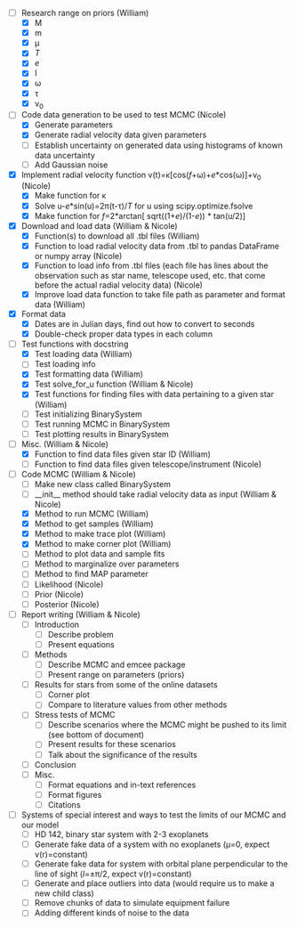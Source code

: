 - [ ] Research range on priors (William)
  - [X] M
  - [X] m
  - [X] &mu;
  - [X] _T_
  - [X] _e_
  - [X] I
  - [X] &omega;
  - [X] &tau;
  - [X] v<sub>0</sub> 
- [ ] Code data generation to be used to test MCMC (Nicole)
  - [X] Generate parameters
  - [X] Generate radial velocity data given parameters
  - [ ] Establish uncertainty on generated data using histograms of known data uncertainty
  - [ ] Add Gaussian noise
- [X] Implement radial velocity function v(t)=&kappa;[cos(_f_+&omega;)+_e_*cos(&omega;)]+v<sub>0</sub> (Nicole)
  - [X] Make function for &kappa;
  - [X] Solve u-_e_*sin(u)=2&pi;(t-&tau;)/_T_ for u using scipy.optimize.fsolve
  - [X] Make function for _f_=2*arctan[ sqrt((1+_e_)/(1-_e_)) * tan(u/2)]
- [X] Download and load data (William & Nicole)
  - [X] Function(s) to download all .tbl files (William)
  - [X] Function to load radial velocity data from .tbl to pandas DataFrame or numpy array (Nicole)
  - [X] Function to load info from .tbl files (each file has lines about the observation such as star name, telescope used, etc. that come before the actual radial velocity data) (Nicole)
  - [X] Improve load data function to take file path as parameter and format data (William)
- [X] Format data
  - [X] Dates are in Julian days, find out how to convert to seconds
  - [X] Double-check proper data types in each column  
- [ ] Test functions with docstring 
  - [X] Test loading data (William)
  - [ ] Test loading info
  - [X] Test formatting data (William)
  - [X] Test solve_for_u function (William & Nicole)
  - [X] Test functions for finding files with data pertaining to a given star (William)
  - [ ] Test initializing BinarySystem
  - [ ] Test running MCMC in BinarySystem
  - [ ] Test plotting results in BinarySystem
- [ ] Misc. (William & Nicole)
  - [X] Function to find data files given star ID (William)
  - [ ] Function to find data files given telescope/instrument (Nicole)
- [ ] Code MCMC (William & Nicole) 
  - [ ] Make new class called BinarySystem
  - [ ] \_\_init\_\_ method should take radial velocity data as input (William & Nicole)
  - [X] Method to run MCMC (William)
  - [X] Method to get samples (William)
  - [X] Method to make trace plot (William)
  - [X] Method to make corner plot (William)
  - [ ] Method to plot data and sample fits
  - [ ] Method to marginalize over parameters
  - [ ] Method to find MAP parameter 
  - [ ] Likelihood (Nicole)
  - [ ] Prior (Nicole)
  - [ ] Posterior (Nicole)
- [ ] Report writing (William & Nicole)
  - [ ] Introduction
    - [ ] Describe problem
    - [ ] Present equations
  - [ ] Methods
    - [ ] Describe MCMC and emcee package
    - [ ] Present range on parameters (priors)
  - [ ] Results for stars from some of the online datasets
    - [ ] Corner plot
    - [ ] Compare to literature values from other methods
  - [ ] Stress tests of MCMC
    - [ ] Describe scenarios where the MCMC might be pushed to its limit (see bottom of document)
    - [ ] Present results for these scenarios
    - [ ] Talk about the significance of the results
  - [ ] Conclusion
  - [ ] Misc. 
    - [ ] Format equations and in-text references 
    - [ ] Format figures
    - [ ] Citations
- [ ] Systems of special interest and ways to test the limits of our MCMC and our model
  - [ ] HD 142, binary star system with 2-3 exoplanets
  - [ ] Generate fake data of a system with no exoplanets (&mu;=0, expect v(r)=constant)
  - [ ] Generate fake data for system with orbital plane perpendicular to the line of sight (_I_=&pm;&pi;/2, expect v(r)=constant)
  - [ ] Generate and place outliers into data (would require us to make a new child class)
  - [ ] Remove chunks of data to simulate equipment failure
  - [ ] Adding different kinds of noise to the data     
